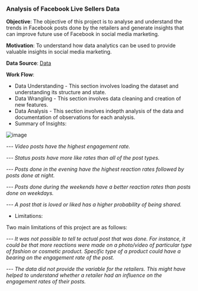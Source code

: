 
### Analysis of Facebook Live Sellers Data

__Objective__: The objective of this project is to analyse and understand the trends in Facebook posts done by the retailers and generate insights that can improve future use of Facebook in social media marketing.

__Motivation__: To understand how data analytics can be used to provide valuable insights in social media marketing.

__Data Source__: [Data](https://archive.ics.uci.edu/ml/datasets/Facebook+Live+Sellers+in+Thailand#)

__Work Flow__:

- Data Understanding - This section involves loading the dataset and understanding its structure and state.
- Data Wrangling - This section involves data cleaning and creation of new features.
- Data Analysis - This section involves indepth analysis of the data and documentation of observations for each analysis.
- Summary of Insights: 

![image](https://user-images.githubusercontent.com/39304423/115618195-06d44e00-a2fb-11eb-80cb-7524c9bd51e3.png)


  -_-- Video posts have the highest engagement rate._
  
  -_-- Status posts have more like rates than all of the post types._
  
  -_-- Posts done in the evening have the highest reaction rates followed by posts done at night._
  
  -_-- Posts done during the weekends have a better reaction rates than posts done on weekdays._
  
  -_-- A post that is loved or liked has a higher probability of being shared._

- Limitations:

Two main limitations of this project are as follows:

  -_-- It was not possible to tell te actual post that was done. For instance, it could be that more reactions were made on a photo/video of particular type of fashion or cosmetic product. Specific type of a product could have a bearing on the engagement rate of the post._
  
  -_-- The data did not provide the variable for the retailers. This might have helped to understand whether a retailer had an influence on the engagement rates of their posts._
